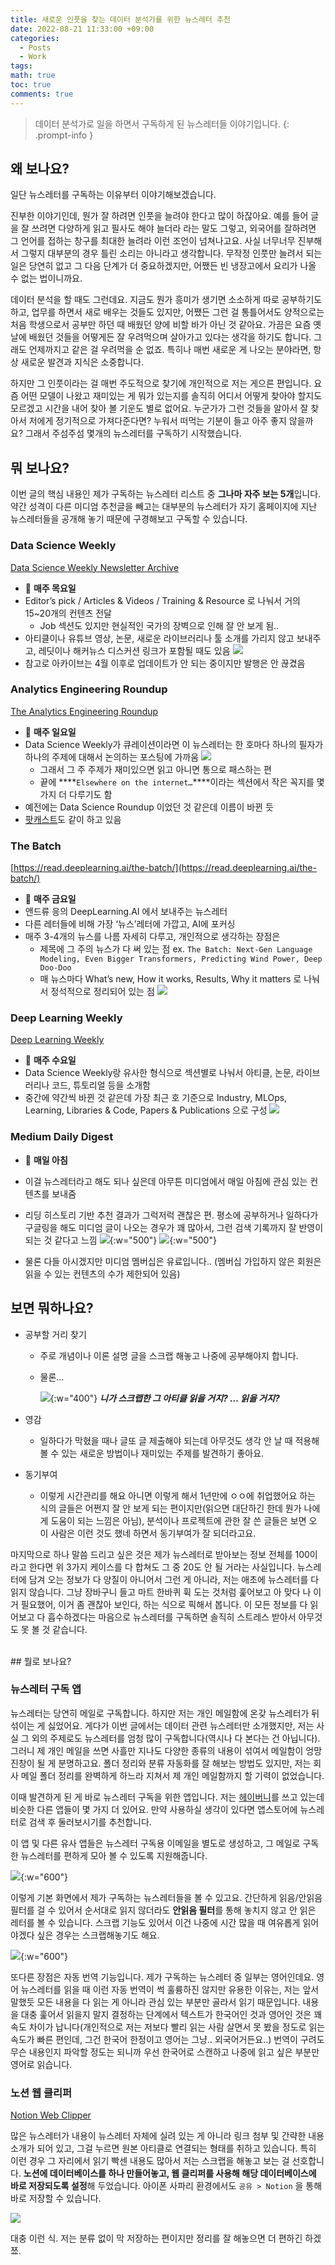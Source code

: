 ```yaml
---
title: 새로운 인풋을 찾는 데이터 분석가를 위한 뉴스레터 추천
date: 2022-08-21 11:33:00 +09:00
categories:
  - Posts
  - Work
tags: 
math: true
toc: true
comments: true
---
```

> 데이터 분석가로 일을 하면서 구독하게 된 뉴스레터들 이야기입니다.
{: .prompt-info }

## 왜 보나요?

일단 뉴스레터를 구독하는 이유부터 이야기해보겠습니다. 

진부한 이야기인데, 뭔가 잘 하려면 인풋을 늘려야 한다고 많이 하잖아요. 예를 들어 글을 잘 쓰려면 다양하게 읽고 필사도 해야 늘더라 라는 말도 그렇고, 외국어를 잘하려면 그 언어를 접하는 창구를 최대한 늘려라 이런 조언이 넘쳐나고요. 사실 너무너무 진부해서 그렇지 대부분의 경우 틀린 소리는 아니라고 생각합니다. 무작정 인풋만 늘려서 되는 일은 당연히 없고 그 다음 단계가 더 중요하겠지만, 어쨌든 빈 냉장고에서 요리가 나올 수 없는 법이니까요. 

데이터 분석을 할 때도 그런데요. 지금도 뭔가 흥미가 생기면 소소하게 따로 공부하기도 하고, 업무를 하면서 새로 배우는 것들도 있지만, 어쨌든 그런 걸 통틀어서도 양적으로는 처음 학생으로서 공부만 하던 때 배웠던 양에 비할 바가 아닌 것 같아요. 가끔은 요즘 옛날에 배웠던 것들을 어떻게든 잘 우려먹으며 살아가고 있다는 생각을 하기도 합니다. 그래도 언제까지고 같은 걸 우려먹을 순 없죠. 특히나 매번 새로운 게 나오는 분야라면, 항상 새로운 발견과 지식은 소중합니다.

하지만 그 인풋이라는 걸 매번 주도적으로 찾기에 개인적으로 저는 게으른 편입니다. 요즘 어떤 모델이 나왔고 재미있는 게 뭐가 있는지를 솔직히 어디서 어떻게 찾아야 할지도 모르겠고 시간을 내어 찾아 볼 기운도 별로 없어요. 누군가가 그런 것들을 알아서 잘 찾아서 저에게 정기적으로 가져다준다면? 누워서 떠먹는 기분이 들고 아주 좋지 않을까요? 그래서 주섬주섬 몇개의 뉴스레터를 구독하기 시작했습니다.

## 뭐 보나요?

이번 글의 핵심 내용인 제가 구독하는 뉴스레터 리스트 중 **그나마 자주 보는 5개**입니다. 약간 성격이 다른 미디엄 추천글을 빼고는 대부분의 뉴스레터가 자기 홈페이지에 지난 뉴스레터들을 공개해 놓기 때문에 구경해보고 구독할 수 있습니다.

### Data Science Weekly

[Data Science Weekly Newsletter Archive](https://www.datascienceweekly.org/newsletters)

- 📮 **매주 목요일**
- Editor’s pick / Articles & Videos / Training & Resource 로 나눠서 거의 15~20개의 컨텐츠 전달
    - Job 섹션도 있지만 현실적인 국가의 장벽으로 인해 잘 안 보게 됨..
- 아티클이나 유튜브 영상, 논문, 새로운 라이브러리나 툴 소개를 가리지 않고 보내주고, 레딧이나 해커뉴스 디스커션 링크가 포함될 때도 있음
    ![](/assets/img/posts/2022-08-21-data-science-newsletter_1.png)
- 참고로 아카이브는 4월 이후로 업데이트가 안 되는 중이지만 발행은 안 끊겼음

### Analytics Engineering Roundup

[The Analytics Engineering Roundup](https://roundup.getdbt.com/?triedSigningIn=true)

- 📮 **매주 일요일**
- Data Science Weekly가 큐레이션이라면 이 뉴스레터는 한 호마다 하나의 필자가 하나의 주제에 대해서 논의하는 포스팅에 가까움
    ![](/assets/img/posts/2022-08-21-data-science-newsletter_2.png)
    - 그래서 그 주 주제가 재미있으면 읽고 아니면 통으로 패스하는 편
    - 끝에 ****`Elsewhere on the internet…`****이라는 섹션에서 작은 꼭지를 몇가지 더 다루기도 함
- 예전에는 Data Science Roundup 이었던 것 같은데 이름이 바뀐 듯
- [팟캐스트](https://roundup.getdbt.com/s/the-analytics-engineering-podcast)도 같이 하고 있음

### The Batch

[https://read.deeplearning.ai/the-batch/](https://read.deeplearning.ai/the-batch/)

- 📮 **매주 금요일**
- 앤드류 응의 DeepLearning.AI 에서 보내주는 뉴스레터
- 다른 레터들에 비해 가장 ‘뉴스’레터에 가깝고, AI에 포커싱
- 매주 3-4개의 뉴스를 나름 자세히 다루고, 개인적으로 생각하는 장점은
    - 제목에 그 주의 뉴스가 다 써 있는 점 ex. `The Batch: Next-Gen Language Modeling, Even Bigger Transformers, Predicting Wind Power, Deep Doo-Doo`
    - 매 뉴스마다 What’s new, How it works, Results, Why it matters 로 나눠서 정석적으로 정리되어 있는 점
        ![](/assets/img/posts/2022-08-21-data-science-newsletter_3.png)

### Deep Learning Weekly

[Deep Learning Weekly](https://www.deeplearningweekly.com/?triedSigningIn=true)

- 📮 **매주 수요일**
- Data Science Weekly랑 유사한 형식으로 섹션별로 나눠서 아티클, 논문, 라이브러리나 코드, 튜토리얼 등을 소개함
- 중간에 약간씩 바뀐 것 같은데 가장 최근 호 기준으로 Industry, MLOps, Learning, Libraries & Code, Papers & Publications 으로 구성
    ![](/assets/img/posts/2022-08-21-data-science-newsletter_4.png)

### Medium Daily Digest

- 📮 **매일 아침**
- 이걸 뉴스레터라고 해도 되나 싶은데 아무튼 미디엄에서 매일 아침에 관심 있는 컨텐츠를 보내줌
- 리딩 히스토리 기반 추천 결과가 그럭저럭 괜찮은 편. 평소에 공부하거나 일하다가 구글링을 해도 미디엄 글이 나오는 경우가 꽤 많아서, 그런 검색 기록까지 잘 반영이 되는 것 같다고 느낌
![](/assets/img/posts/2022-08-21-data-science-newsletter_5.png){:w="500"}
![](/assets/img/posts/2022-08-21-data-science-newsletter_6.png){:w="500"}

- 물론 다들 아시겠지만 미디엄 멤버십은 유료입니다.. (멤버십 가입하지 않은 회원은 읽을 수 있는 컨텐츠의 수가 제한되어 있음)

## 보면 뭐하나요?

- 공부할 거리 찾기
    - 주로 개념이나 이론 설명 글을 스크랩 해놓고 나중에 공부해야지 합니다.
    - 물론…
        
        ![](/assets/img/posts/2022-08-21-data-science-newsletter_7.jpg){:w="400"}
        _**니가 스크랩한 그 아티클 읽을 거지? … 읽을 거지?**_
        
- 영감
    - 일하다가 막혔을 때나 글또 글 제출해야 되는데 아무것도 생각 안 날 때 적용해볼 수 있는 새로운 방법이나 재미있는 주제를 발견하기 좋아요.
- 동기부여
    - 이렇게 시간관리를 해요 아니면 이렇게 해서 1년만에 ㅇㅇ에 취업했어요 하는 식의 글들은 어쩐지 잘 안 보게 되는 편이지만(읽으면 대단하긴 한데 뭔가 나에게 도움이 되는 느낌은 아님), 분석이나 프로젝트에 관한 잘 쓴 글들은 보면 오 이 사람은 이런 것도 했네 하면서 동기부여가 잘 되더라고요.

마지막으로 하나 말씀 드리고 싶은 것은 제가 뉴스레터로 받아보는 정보 전체를 100이라고 한다면 위 3가지 케이스를 다 합쳐도 그 중 20도 안 될 거라는 사실입니다. 뉴스레터에 담겨 오는 정보가 다 양질이 아니어서 그런 게 아니라, 저는 애초에 뉴스레터를 다 읽지 않습니다. 그냥 장바구니 들고 마트 한바퀴 휙 도는 것처럼 훑어보고 아 맞다 나 이거 필요했어, 이거 좀 괜찮아 보인다, 하는 식으로 픽해서 봅니다. 이 모든 정보를 다 읽어보고 다 흡수하겠다는 마음으로 뉴스레터를 구독하면 솔직히 스트레스 받아서 아무것도 못 볼 것 같습니다.

<br>
## 뭘로 보나요?

### 뉴스레터 구독 앱

뉴스레터는 당연히 메일로 구독합니다. 하지만 저는 개인 메일함에 온갖 뉴스레터가 뒤섞이는 게 싫었어요. 게다가 이번 글에서는 데이터 관련 뉴스레터만 소개했지만, 저는 사실 그 외의 주제로도 뉴스레터를 엄청 많이 구독합니다(역시나 다 본다는 건 아닙니다). 그러니 제 개인 메일을 쓰면 사흘만 지나도 다양한 종류의 내용이 섞여서 메일함이 엉망진창이 될 게 분명하고요. 폴더 정리와 분류 자동화를 잘 해보는 방법도 있지만, 저는 회사 메일 폴더 정리를 완벽하게 하느라 지쳐서 제 개인 메일함까지 할 기력이 없었습니다.

이때 발견하게 된 게 바로 뉴스레터 구독을 위한 앱입니다. 저는 [헤이버니](https://www.heybunny.io)를 쓰고 있는데 비슷한 다른 앱들이 몇 가지 더 있어요. 만약 사용하실 생각이 있다면 앱스토어에 뉴스레터로 검색 후 둘러보시기를 추천합니다. 

이 앱 및 다른 유사 앱들은 뉴스레터 구독용 이메일을 별도로 생성하고, 그 메일로 구독한 뉴스레터를 편하게 모아 볼 수 있도록 지원해줍니다. 


![](/assets/img/posts/2022-08-21-data-science-newsletter_8.png){:w="600"}


이렇게 기본 화면에서 제가 구독하는 뉴스레터들을 볼 수 있고요. 간단하게 읽음/안읽음 필터를 걸 수 있어서 순서대로 읽지 않더라도 **안읽음 필터**를 통해 놓치지 않고 안 읽은 레터를 볼 수 있습니다. 스크랩 기능도 있어서 이건 나중에 시간 많을 때 여유롭게 읽어야겠다 싶은 경우는 스크랩해놓기도 해요.

![](/assets/img/posts/2022-08-21-data-science-newsletter_9.png){:w="600"}

또다른 장점은 자동 번역 기능입니다. 제가 구독하는 뉴스레터 중 일부는 영어인데요. 영어 뉴스레터를 읽을 때 이런 자동 번역이 썩 훌륭하진 않지만 유용한 이유는, 저는 앞서 말했듯 모든 내용을 다 읽는 게 아니라 관심 있는 부분만 골라서 읽기 때문입니다. 내용을 대충 훑어서 읽을지 말지 결정하는 단계에서 텍스트가 한국어인 것과 영어인 것은 꽤 속도 차이가 납니다(개인적으로 저는 저보다 빨리 읽는 사람 살면서 못 봤을 정도로 읽는 속도가 빠른 편인데, 그건 한국어 한정이고 영어는 그냥.. 외국어거든요..) 번역이 구려도 무슨 내용인지 파악할 정도는 되니까 우선 한국어로 스캔하고 나중에 읽고 싶은 부분만 영어로 읽습니다.

### 노션 웹 클리퍼

[Notion Web Clipper](https://chrome.google.com/webstore/detail/notion-web-clipper/knheggckgoiihginacbkhaalnibhilkk?hl=ko)

많은 뉴스레터가 내용이 뉴스레터 자체에 실려 있는 게 아니라 링크 첨부 및 간략한 내용 소개가 되어 있고, 그걸 누르면 원본 아티클로 연결되는 형태를 취하고 있습니다. 특히 이런 경우 그 자리에서 읽기 빡센 내용도 많아서 저는 스크랩을 해놓고 보는 걸 선호합니다. **노션에 데이터베이스를 하나 만들어놓고, 웹 클리퍼를 사용해 해당 데이터베이스에 바로 저장되도록 설정**해 두었습니다. 아이폰 사파리 환경에서도 `공유 > Notion` 을 통해 바로 저장할 수 있습니다.

![](/assets/img/posts/2022-08-21-data-science-newsletter_10.png)


대충 이런 식. 저는 분류 없이 막 저장하는 편이지만 정리를 잘 해놓으면 더 편하긴 하겠쬬.